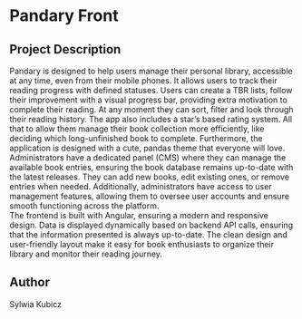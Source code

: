 <h1>Pandary Front</h1>

<h2>Project Description</h2>
Pandary is designed to help users manage their personal library, accessible at any time, even from their mobile phones. It allows users to track their reading progress with defined statuses. Users can create a TBR lists, follow their improvement with a visual progress bar, providing extra motivation to complete their reading. At any moment they can sort, filter and look through their reading history. The app also includes a star’s based rating system. All that to allow them manage their book collection more efficiently, like deciding which long-unfinished book to complete. Furthermore, the application is designed with a cute, pandas theme that everyone will love.
<br>
Administrators have a dedicated panel (CMS) where they can manage the available book entries, ensuring the book database remains up-to-date with the latest releases. They can add new books, edit existing ones, or remove entries when needed. Additionally, administrators have access to user management features, allowing them to oversee user accounts and ensure smooth functioning across the platform.
<br>
The frontend is built with Angular, ensuring a modern and responsive design. Data is displayed dynamically based on backend API calls, ensuring that the information presented is always up-to-date. The clean design and user-friendly layout make it easy for book enthusiasts to organize their library and monitor their reading journey.
<br>
<h2>Author</h2>
<p>Sylwia Kubicz</p>
